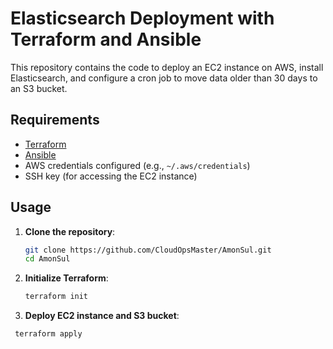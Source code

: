 # Elasticsearch Deployment with Terraform and Ansible

This repository contains the code to deploy an EC2 instance on AWS, install Elasticsearch, and configure a cron job to move data older than 30 days to an S3 bucket.

## Requirements
- [Terraform](https://www.terraform.io/downloads.html)
- [Ansible](https://docs.ansible.com/ansible/latest/installation_guide/intro_installation.html)
- AWS credentials configured (e.g., `~/.aws/credentials`)
- SSH key (for accessing the EC2 instance)

## Usage

1. **Clone the repository**:
   ```bash
   git clone https://github.com/CloudOpsMaster/AmonSul.git
   cd AmonSul

2. **Initialize Terraform**:
    ```bash
    terraform init
3. **Deploy EC2 instance and S3 bucket**:
  ```bash
   terraform apply
